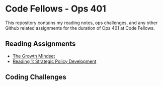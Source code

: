 # Code Fellows - Ops 401

This repository contains my reading notes, ops challenges, and any other Github related assignments for the duration of Ops 401 at Code Fellows.

## Reading Assignments
- [The Growth Mindset](reading-assignments/growth-mindset.md)
- [Reading 1: Strategic Policy Development](reading-assignments/reading01.md)

## Coding Challenges 
